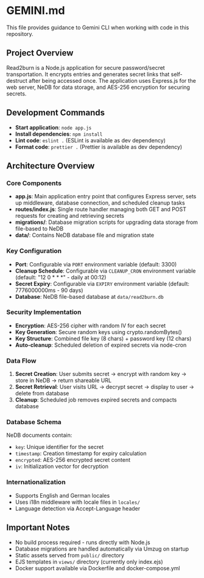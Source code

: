 # GEMINI.md

This file provides guidance to Gemini CLI when working with code in this repository.

## Project Overview

Read2burn is a Node.js application for secure password/secret transportation. It encrypts entries and generates secret links that self-destruct after being accessed once. The application uses Express.js for the web server, NeDB for data storage, and AES-256 encryption for securing secrets.

## Development Commands

- **Start application**: `node app.js`
- **Install dependencies**: `npm install`
- **Lint code**: `eslint .` (ESLint is available as dev dependency)
- **Format code**: `prettier .` (Prettier is available as dev dependency)

## Architecture Overview

### Core Components

- **app.js**: Main application entry point that configures Express server, sets up middleware, database connection, and scheduled cleanup tasks
- **routes/index.js**: Single route handler managing both GET and POST requests for creating and retrieving secrets
- **migrations/**: Database migration scripts for upgrading data storage from file-based to NeDB
- **data/**: Contains NeDB database file and migration state

### Key Configuration

- **Port**: Configurable via `PORT` environment variable (default: 3300)
- **Cleanup Schedule**: Configurable via `CLEANUP_CRON` environment variable (default: "12 0 * * *" - daily at 00:12)
- **Secret Expiry**: Configurable via `EXPIRY` environment variable (default: 7776000000ms - 90 days)
- **Database**: NeDB file-based database at `data/read2burn.db`

### Security Implementation

- **Encryption**: AES-256 cipher with random IV for each secret
- **Key Generation**: Secure random keys using crypto.randomBytes()
- **Key Structure**: Combined file key (8 chars) + password key (12 chars)
- **Auto-cleanup**: Scheduled deletion of expired secrets via node-cron

### Data Flow

1. **Secret Creation**: User submits secret → encrypt with random key → store in NeDB → return shareable URL
2. **Secret Retrieval**: User visits URL → decrypt secret → display to user → delete from database
3. **Cleanup**: Scheduled job removes expired secrets and compacts database

### Database Schema

NeDB documents contain:
- `key`: Unique identifier for the secret
- `timestamp`: Creation timestamp for expiry calculation
- `encrypted`: AES-256 encrypted secret content
- `iv`: Initialization vector for decryption

### Internationalization

- Supports English and German locales
- Uses i18n middleware with locale files in `locales/`
- Language detection via Accept-Language header

## Important Notes

- No build process required - runs directly with Node.js
- Database migrations are handled automatically via Umzug on startup
- Static assets served from `public/` directory
- EJS templates in `views/` directory (currently only index.ejs)
- Docker support available via Dockerfile and docker-compose.yml